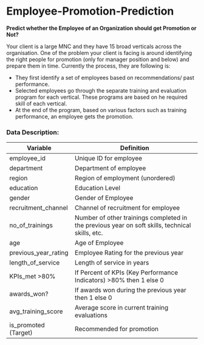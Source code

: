# Employee-Promotion-Prediction

**Predict whether the Employee of an Organization should get Promotion or Not?**

Your client is a large MNC and they have 15 broad verticals across the organisation. One of the problem your client is facing is around identifying the right people for promotion (only for manager position and below) and prepare them in time. Currently the process, they are following is: 
- They first identify a set of employees based on recommendations/ past performance.
- Selected employees go through the separate training and evaluation program for each vertical. These programs are based on he required skill of each vertical.
- At the end of the program, based on various factors such as training performance, an employee gets the promotion.


### Data Description:

| Variable              | Definition                                                     |
|-----------------------|----------------------------------------------------------------|
| employee_id           | Unique ID for employee                                         |
| department            | Department of employee                                         |
| region                | Region of employment (unordered)                               |
| education             | Education Level                                                |
| gender                | Gender of Employee                                             |
| recruitment_channel   | Channel of recruitment for employee                            |
| no_of_trainings       | Number of other trainings completed in the previous year on soft skills, technical skills, etc. |
| age                   | Age of Employee                                                |
| previous_year_rating  | Employee Rating for the previous year                           |
| length_of_service     | Length of service in years                                     |
| KPIs_met >80%         | If Percent of KPIs (Key Performance Indicators) >80% then 1 else 0 |
| awards_won?           | If awards won during the previous year then 1 else 0           |
| avg_training_score    | Average score in current training evaluations                  |
| is_promoted (Target)  | Recommended for promotion                                      |


